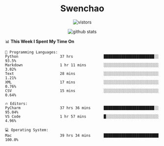<h1 align="center">Swenchao</h3>

<p align="center">
  <img src="https://visitor-badge.glitch.me/badge?page_id=Swenchao" alt="vistors" />
</p>

<p align="center">
  <img src="https://github-readme-stats.vercel.app/api?username=Swenchao&count_private=true&show_icons=true&theme=vue-dark&hide_title=true" alt="github stats" />
</p>

<!--START_SECTION:waka-->
📊 **This Week I Spent My Time On** 

```text
💬 Programming Languages: 
Python                   37 hrs              ███████████████████████░░   93.5% 
Markdown                 1 hr 11 mins        ░░░░░░░░░░░░░░░░░░░░░░░░░   3.02% 
Text                     28 mins             ░░░░░░░░░░░░░░░░░░░░░░░░░   1.21% 
XML                      17 mins             ░░░░░░░░░░░░░░░░░░░░░░░░░   0.76% 
CSV                      15 mins             ░░░░░░░░░░░░░░░░░░░░░░░░░   0.64%

🔥 Editors: 
PyCharm                  37 hrs 36 mins      ███████████████████████░░   95.04% 
VS Code                  1 hr 57 mins        █░░░░░░░░░░░░░░░░░░░░░░░░   4.96%

💻 Operating System: 
Mac                      39 hrs 34 mins      █████████████████████████   100.0%

```


<!--END_SECTION:waka-->
